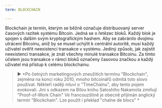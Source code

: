 ```yaml
---
term: BLOCKCHAIN

---
```

Blockchain je termín, kterým se běžně označuje distribuovaný server časových razítek systému Bitcoin. Jedná se o řetězec bloků. Každý blok je spojen s dalším svým kryptografickým hashem. Aby se zabránilo dvojímu utrácení Bitcoinu, aniž by se musel uchýlit k centrální autoritě, musí každý uživatel ověřit neexistenci transakce v systému. Jediný způsob, jak zajistit neexistenci transakce, je znát všechny minulé transakce Bitcoinu. Za tímto účelem jsou transakce v rámci bloků označeny časovou značkou a každý uživatel má přístup k celému blockchainu.

> ► *Po četných marketingových zneužitích termínu "Blockchain", zejména na konci roku 2010, mnoho bitcoinářů odmítá toto slovo používat. Někteří raději mluví o "TimeChainu", aby tento pojem evokovali. Jiní s odkazem na Bílou knihu Satoshiho Nakamota zmiňují "Proof-of-Work Chain" Ve francouzštině je obecně přijímán anglický termín "Blockchain". Lze použít i překlad "chaîne de blocs" *